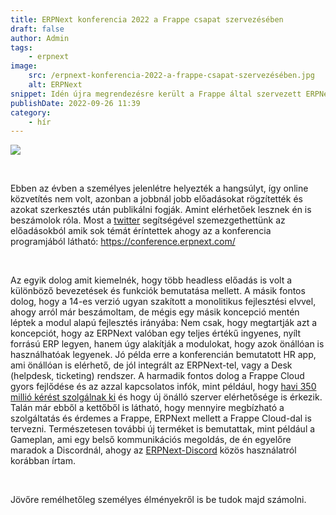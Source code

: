 ```yaml
---
title: ERPNext konferencia 2022 a Frappe csapat szervezésében
draft: false
author: Admin
tags:
    - erpnext
image:
    src: /erpnext-konferencia-2022-a-frappe-csapat-szervezésében.jpg
    alt: ERPNext
snippet: Idén újra megrendezésre került a Frappe által szervezett ERPNext konferencia.
publishDate: 2022-09-26 11:39
category:
    - hír
---
```


<p><img  src="/images/erpnext-konferencia-2022-a-frappe-csapat-szervezésében.jpg"></p><p><br></p><p>Ebben az évben a személyes jelenlétre helyezték a hangsúlyt, így online közvetítés nem volt, azonban a jobbnál jobb előadásokat rögzítették és azokat szerkesztés után publikálni fogják. Amint elérhetőek lesznek én is beszámolok róla. Most a <a href="https://twitter.com/hashtag/erpnextconference2022?src=hashtag_click" rel="noopener noreferrer">twitter</a> segítségével szemezgethettünk az előadásokból amik sok témát éríntettek ahogy az a konferencia programjából látható: <a href="https://conference.erpnext.com" rel="noopener noreferrer">https://conference.erpnext.com/</a></p><p><br></p><p>Az egyik dolog amit kiemelnék, hogy több headless előadás is volt a különböző bevezetések és funkciók bemutatása mellett. A másik fontos dolog, hogy a 14-es verzió ugyan szakított a monolitikus fejlesztési elvvel, ahogy arról már beszámoltam, de mégis egy másik koncepció mentén léptek a modul alapú fejlesztés irányába: Nem csak, hogy megtartják azt a koncepciót, hogy az ERPNext valóban egy teljes értékű ingyenes, nyílt forrású ERP legyen, hanem úgy alakítják a modulokat, hogy azok önállóan is használhatóak legyenek. Jó példa erre a konferencián bemutatott HR app, ami önállóan is elérhető, de jól integrált az ERPNext-tel, vagy a Desk (helpdesk, ticketing) rendszer. A harmadik fontos dolog a Frappe Cloud gyors fejlődése és az azzal kapcsolatos infók, mint például, hogy <a href="https://twitter.com/UmairsTWT/status/1573257350076858368/photo/1" rel="noopener noreferrer">havi 350 millió kérést szolgálnak ki</a> és hogy új önálló szerver elérhetősége is érkezik. Talán már ebből a kettőből is látható, hogy mennyire megbízható a szolgáltatás és érdemes a Frappe, ERPNext mellett a Frappe Cloud-dal is tervezni. Természetesen további új terméket is bemutattak, mint például a Gameplan, ami egy belső kommunikációs megoldás, de én egyelőre maradok a Discordnál, ahogy az <a href="https://www.monolithon.com/blog/hirek/erpnext-chat-megold%C3%A1sok" rel="noopener noreferrer">ERPNext-Discord</a> közös használatról korábban írtam.</p><p><br></p><p>Jövőre remélhetőleg személyes élményekről is be tudok majd számolni.</p>
